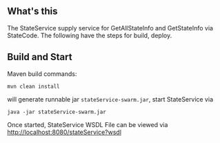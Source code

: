 ## What's this

The StateService supply service for GetAllStateInfo and GetStateInfo via StateCode. The following have the steps for build, deploy.

## Build and Start

Maven build commands:

~~~
mvn clean install
~~~

will generate runnable jar `stateService-swarm.jar`, start StateService via 

~~~
java -jar stateService-swarm.jar
~~~

Once started, StateService WSDL File can be viewed via [http://localhost:8080/stateService?wsdl](http://localhost:8080/stateService?wsdl)


